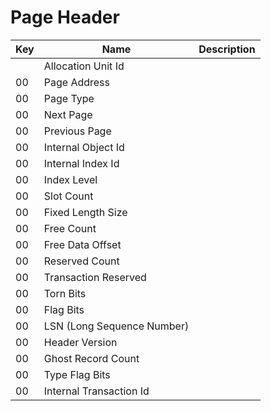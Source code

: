 <script setup>
  import MarkerKey from '../components/MarkerKey.vue'
</script>

# Page Header

|Key|Name|Description|
|---|----|-----------|
||Allocation Unit Id||
|<MarkerKey foreground="#00F" background="AliceBlue">00</MarkerKey>|Page Address
|<MarkerKey foreground="#00F" background="AliceBlue">00</MarkerKey>|Page Type||
|<MarkerKey foreground="#00F" background="AliceBlue">00</MarkerKey>|Next Page||
|<MarkerKey foreground="#00F" background="AliceBlue">00</MarkerKey>|Previous Page||
|<MarkerKey foreground="#00F" background="AliceBlue">00</MarkerKey>|Internal Object Id||
|<MarkerKey foreground="#00F" background="AliceBlue">00</MarkerKey>|Internal Index Id||
|<MarkerKey foreground="#00F" background="AliceBlue">00</MarkerKey>|Index Level||
|<MarkerKey foreground="#00F" background="AliceBlue">00</MarkerKey>|Slot Count||
|<MarkerKey foreground="#00F" background="AliceBlue">00</MarkerKey>|Fixed Length Size||
|<MarkerKey foreground="#00F" background="AliceBlue">00</MarkerKey>|Free Count||
|<MarkerKey foreground="#00F" background="AliceBlue">00</MarkerKey>|Free Data Offset||
|<MarkerKey foreground="#00F" background="AliceBlue">00</MarkerKey>|Reserved Count||
|<MarkerKey foreground="#00F" background="AliceBlue">00</MarkerKey>|Transaction Reserved||
|<MarkerKey foreground="#00F" background="AliceBlue">00</MarkerKey>|Torn Bits||
|<MarkerKey foreground="#00F" background="AliceBlue">00</MarkerKey>|Flag Bits||
|<MarkerKey foreground="#00F" background="AliceBlue">00</MarkerKey>|LSN (Long Sequence Number)||
|<MarkerKey foreground="#00F" background="AliceBlue">00</MarkerKey>|Header Version||
|<MarkerKey foreground="#00F" background="AliceBlue">00</MarkerKey>|Ghost Record Count||
|<MarkerKey foreground="#00F" background="AliceBlue">00</MarkerKey>|Type Flag Bits||
|<MarkerKey foreground="#00F" background="AliceBlue">00</MarkerKey>|Internal Transaction Id||